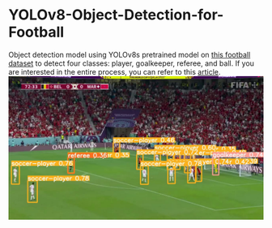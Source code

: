 # YOLOv8-Object-Detection-for-Football
Object detection model using YOLOv8s pretrained model on [this football dataset](https://universe.roboflow.com/smart-football-object-detection/smart-football-object-detection) to detect four classes: player, goalkeeper, referee, and ball. If you are interested in the entire process, you can refer to this [article](https://medium.com/@issam.jebnouni/yolov8-object-detection-for-football-543d5e704b57).
![R](https://github.com/issamjebnouni/YOLOv8-Object-Detection-for-Football/blob/main/frame_sample.jpg?raw=true)

